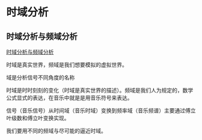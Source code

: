 # 时域分析

## 时域分析与频域分析

[时域分析与频域分析](https://blog.csdn.net/lee18254290736/article/details/50357504/)

时域是真实世界，频域是我们想要模拟的虚拟世界。

域是分析信号不同角度的名称

时域是时时刻刻的变化（时域是真实世界的描述）。频域是我们人为规定的，数学公式显式的表达，在音乐中就是是用音乐符号来表达。

信号（音乐信号）从时间域（音乐时域）变换到频率域（音乐频谱）主要通过傅立叶级数和傅立叶变换实现。

我们要用不同的频域与尽可能的逼近时域。